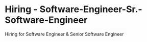 # Hiring - Software-Engineer-Sr.-Software-Engineer
Hiring for Software Engineer & Senior Software Engineer 
